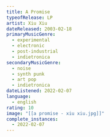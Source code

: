 ```yaml
---
title: A Promise
typeofRelease: LP
artist: Xiu Xiu
dateReleased: 2003-02-18
primaryMusicGenre:
  - experimental
  - electronic
  - post-industrial
  - indietronica
secondaryMusicGenre:
  - noise
  - synth punk
  - art pop
  - indietronica
dateListened: 2022-02-07
language:
  - english
rating: 10
image: "[[a promise - xiu xiu.jpg]]"
complete_instances:
  - 2022-02-07
---
```

